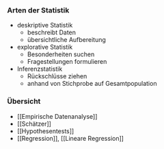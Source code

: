### Arten der Statistik
+ deskriptive Statistik
	+ beschreibt Daten
	+ übersichtliche Aufbereitung
+ explorative Statistik
	+ Besonderheiten suchen
	+ Fragestellungen formulieren
+ Inferenzstatistik
	+ Rückschlüsse ziehen
	+ anhand von Stichprobe auf Gesamtpopulation

### Übersicht
+ [[Empirische Datenanalyse]]
+ [[Schätzer]]
+ [[Hypothesentests]]
+ [[Regression]], [[Lineare Regression]]


